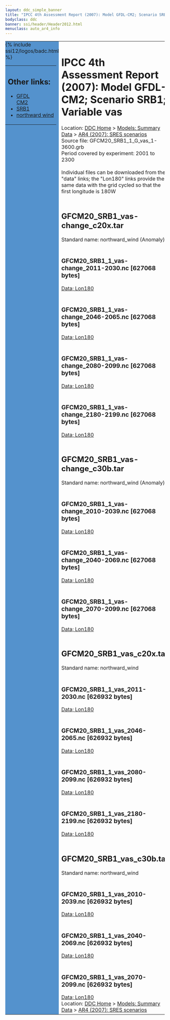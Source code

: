 ```yaml
---
layout: ddc_simple_banner
title: "IPCC 4th Assessment Report (2007): Model GFDL-CM2; Scenario SRB1; Variable vas"
bodyclass: ddc
banner: ssi/header/Header2012.html
menuclass: auto_ar4_info
---
```



<table width="100%" border="0" cellspacing="0" cellpadding="0" style="border-collapse: collapse;">
<tr style="margin:0;padding:0;border:0;">
<td style="margin:0;padding:0;border:0;height:1pt;width:150pt;background:#5492CD;" valign="top" >

<div id="lh-col2" class="auto_ar4_info">
<table class="menumain" bgcolor="#5492CD" cellspacing="0" width="100%" border="0">
<tr><td>
<h2> Other links:</h2>
<ul>
<li><a href="/auto/ar4/model-GFDL-CM2.html">GFDL<br/>CM2</a></li>
<li><a href="/auto/ar4/scenario-SRB1.html">SRB1</a></li>
<li><a href="/auto/ar4/var-northward_wind.html">northward wind</a></li>
</ul>
</td></tr>
{% include ssi12/logos/badc.html %}
</table>
</div>
</td>
<td><h1>IPCC 4th Assessment Report (2007): Model GFDL-CM2; Scenario SRB1; Variable vas</h1>

<!-- Breadcrumb1 -->
<div id="breadcrumb1" align="left">
Location: <a href="/index.html">DDC Home</a> > <a href="/sim/gcm_clim/">Models: Summary Data</a>
> <a href="/sim/gcm_clim/SRES_AR4/index.html">AR4 (2007): SRES scenarios</a>
</div>
<!-- End of Breadcrumb1 -->Source file: GFCM20_SRB1_1_G_vas_1-3600.grb
<br/>
Period covered by experiment: 2001 to 2300<br/>
<br/>Individual files can be downloaded from the "data" links; the "Lon180" links provide the same data
         with the grid cycled so that the first longitude is 180W<br/>
<br/><h2>GFCM20_SRB1_vas-change_c20x.tar</h2>
Standard name: northward_wind (Anomaly)<br>
<br/><h3>GFCM20_SRB1_1_vas-change_2011-2030.nc [627068 bytes]</h3>
<a href="/cgi-bin/downl/ar4_nc/vas/GFCM20_SRB1_1_vas-change_2011-2030.nc">Data; </a><a href="/cgi-bin/downl/ar4_nc/vas/GFCM20_SRB1_1_vas-change_2011-2030.cyto180.nc"> Lon180</a><br/>
<br/><h3>GFCM20_SRB1_1_vas-change_2046-2065.nc [627068 bytes]</h3>
<a href="/cgi-bin/downl/ar4_nc/vas/GFCM20_SRB1_1_vas-change_2046-2065.nc">Data; </a><a href="/cgi-bin/downl/ar4_nc/vas/GFCM20_SRB1_1_vas-change_2046-2065.cyto180.nc"> Lon180</a><br/>
<br/><h3>GFCM20_SRB1_1_vas-change_2080-2099.nc [627068 bytes]</h3>
<a href="/cgi-bin/downl/ar4_nc/vas/GFCM20_SRB1_1_vas-change_2080-2099.nc">Data; </a><a href="/cgi-bin/downl/ar4_nc/vas/GFCM20_SRB1_1_vas-change_2080-2099.cyto180.nc"> Lon180</a><br/>
<br/><h3>GFCM20_SRB1_1_vas-change_2180-2199.nc [627068 bytes]</h3>
<a href="/cgi-bin/downl/ar4_nc/vas/GFCM20_SRB1_1_vas-change_2180-2199.nc">Data; </a><a href="/cgi-bin/downl/ar4_nc/vas/GFCM20_SRB1_1_vas-change_2180-2199.cyto180.nc"> Lon180</a><br/>
<br/><h2>GFCM20_SRB1_vas-change_c30b.tar</h2>
Standard name: northward_wind (Anomaly)<br>
<br/><h3>GFCM20_SRB1_1_vas-change_2010-2039.nc [627068 bytes]</h3>
<a href="/cgi-bin/downl/ar4_nc/vas/GFCM20_SRB1_1_vas-change_2010-2039.nc">Data; </a><a href="/cgi-bin/downl/ar4_nc/vas/GFCM20_SRB1_1_vas-change_2010-2039.cyto180.nc"> Lon180</a><br/>
<br/><h3>GFCM20_SRB1_1_vas-change_2040-2069.nc [627068 bytes]</h3>
<a href="/cgi-bin/downl/ar4_nc/vas/GFCM20_SRB1_1_vas-change_2040-2069.nc">Data; </a><a href="/cgi-bin/downl/ar4_nc/vas/GFCM20_SRB1_1_vas-change_2040-2069.cyto180.nc"> Lon180</a><br/>
<br/><h3>GFCM20_SRB1_1_vas-change_2070-2099.nc [627068 bytes]</h3>
<a href="/cgi-bin/downl/ar4_nc/vas/GFCM20_SRB1_1_vas-change_2070-2099.nc">Data; </a><a href="/cgi-bin/downl/ar4_nc/vas/GFCM20_SRB1_1_vas-change_2070-2099.cyto180.nc"> Lon180</a><br/>
<br/><h2>GFCM20_SRB1_vas_c20x.tar</h2>
Standard name: northward_wind<br>
<br/><h3>GFCM20_SRB1_1_vas_2011-2030.nc [626932 bytes]</h3>
<a href="/cgi-bin/downl/ar4_nc/vas/GFCM20_SRB1_1_vas_2011-2030.nc">Data; </a><a href="/cgi-bin/downl/ar4_nc/vas/GFCM20_SRB1_1_vas_2011-2030.cyto180.nc"> Lon180</a><br/>
<br/><h3>GFCM20_SRB1_1_vas_2046-2065.nc [626932 bytes]</h3>
<a href="/cgi-bin/downl/ar4_nc/vas/GFCM20_SRB1_1_vas_2046-2065.nc">Data; </a><a href="/cgi-bin/downl/ar4_nc/vas/GFCM20_SRB1_1_vas_2046-2065.cyto180.nc"> Lon180</a><br/>
<br/><h3>GFCM20_SRB1_1_vas_2080-2099.nc [626932 bytes]</h3>
<a href="/cgi-bin/downl/ar4_nc/vas/GFCM20_SRB1_1_vas_2080-2099.nc">Data; </a><a href="/cgi-bin/downl/ar4_nc/vas/GFCM20_SRB1_1_vas_2080-2099.cyto180.nc"> Lon180</a><br/>
<br/><h3>GFCM20_SRB1_1_vas_2180-2199.nc [626932 bytes]</h3>
<a href="/cgi-bin/downl/ar4_nc/vas/GFCM20_SRB1_1_vas_2180-2199.nc">Data; </a><a href="/cgi-bin/downl/ar4_nc/vas/GFCM20_SRB1_1_vas_2180-2199.cyto180.nc"> Lon180</a><br/>
<br/><h2>GFCM20_SRB1_vas_c30b.tar</h2>
Standard name: northward_wind<br>
<br/><h3>GFCM20_SRB1_1_vas_2010-2039.nc [626932 bytes]</h3>
<a href="/cgi-bin/downl/ar4_nc/vas/GFCM20_SRB1_1_vas_2010-2039.nc">Data; </a><a href="/cgi-bin/downl/ar4_nc/vas/GFCM20_SRB1_1_vas_2010-2039.cyto180.nc"> Lon180</a><br/>
<br/><h3>GFCM20_SRB1_1_vas_2040-2069.nc [626932 bytes]</h3>
<a href="/cgi-bin/downl/ar4_nc/vas/GFCM20_SRB1_1_vas_2040-2069.nc">Data; </a><a href="/cgi-bin/downl/ar4_nc/vas/GFCM20_SRB1_1_vas_2040-2069.cyto180.nc"> Lon180</a><br/>
<br/><h3>GFCM20_SRB1_1_vas_2070-2099.nc [626932 bytes]</h3>
<a href="/cgi-bin/downl/ar4_nc/vas/GFCM20_SRB1_1_vas_2070-2099.nc">Data; </a><a href="/cgi-bin/downl/ar4_nc/vas/GFCM20_SRB1_1_vas_2070-2099.cyto180.nc"> Lon180</a><br/>
<!-- Breadcrumb2 -->
<div id="breadcrumb2" align="left">
Location: <a href="/index.html">DDC Home</a> > <a href="/sim/gcm_clim/">Models: Summary Data</a>
> <a href="/sim/gcm_clim/SRES_AR4/index.html">AR4 (2007): SRES scenarios</a>
</div>
<!-- End of Breadcrumb2 --></td></tr></table>
